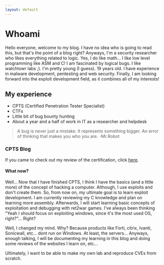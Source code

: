 ```yaml
---
layout: default
---
```


# Whoami

Hello everyone, welcome to my blog. I have no idea who is going to read this, but that's the point of a blog right? Anyways, I'm a security researcher who likes everything related to logic. Yes, I do like math... I like low level programming like ASM and C! I am fascinated by logical bugs. I like watchtowr labs ;). I'm pretty young (I guess). 19 years old. I have experience in malware development, pentesting and web security. Finally, I am looking forward into the exploit development field, as it combines all of my interests!

## My experience

- CPTS (Certified Penetration Tester Specialist)
- CTFs
- Little bit of bug bounty hunting
- About a year and a half of work in IT as a researcher and helpdesk


> A bug is never just a mistake. It represents something bigger. 
> An error of thinking that makes you who you are.
> -Mr.Robot

### CPTS Blog

If you came to check out my review of the certification, click [here](./writeups.md).


#### What now?

Well... Now that I have finished CPTS, I think I have the basics (and a little more) of the concept of hacking a computer. Although, I use exploits and don't create them. So, from now on, my ultimate goal is to learn exploit development. I am currently reviewing my C knowledge and plan on learning more assembly. Afterwards, I will start learning basic concepts of exploitation and debugging with ret2war games. I've always been thinking "Yeah I should focus on exploiting windows, since it's the most used OS, right?"... Right? 

Well, I changed my mind. Why? Because products like Forti, citrix, Ivanti, Sonicwall, etc... dont run on Windows. At least, the servers... Anyways, enough talking, I will be documenting my learning in this blog and doing some reviews of the websites I learn on, etc...

Ultimately, I want to be able to make my own lab and reproduce CVEs from scratch. 
